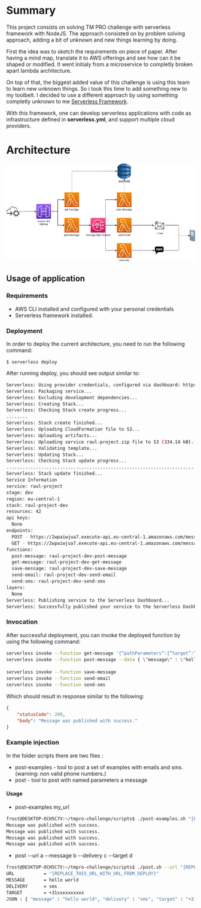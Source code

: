 <!--
title: 'AWS NodeJS Example'
description: 'This template demonstrates how to deploy a NodeJS function running on AWS Lambda using the traditional Serverless Framework.'
layout: Doc
framework: v2
platform: AWS
language: nodeJS
priority: 1
authorLink: 'https://github.com/serverless'
authorName: 'Serverless, inc.'
authorAvatar: 'https://avatars1.githubusercontent.com/u/13742415?s=200&v=4'
-->


# Summary

This project consists on solving TM PRO challenge with serverless framework with NodeJS. 
The approach consisted on by problem solving approach, adding a bit of unknown and new things learning by doing.

First the idea was to sketch the requirements on piece of paper. After having a mind map, translate it to AWS offerings and see how can it be shaped or modified. It went initialy from a microservice to completly broken apart lambda architecture.

On top of that, the biggest added value of this challenge is using this team to learn new  unknown things. So i took this time to add something new to my toolbelt. I decided to use a different approach by using something completly unknown to me [Serverless Framework](https://www.serverless.com/).

With this framework, one can develop serverless applications with code as infrastructure defined in **serverless.yml**, and support multiple cloud providers.

# Architecture

![Architecture](./images/tm-pro.drawio.png)

## Usage of application

### Requirements
* AWS CLI installed and configured with your personal credentials
* Serverless framework installed.
### Deployment

In order to deploy the current architecture, you need to run the following command:

```
$ serverless deploy
```

After running deploy, you should see output similar to:

```bash
Serverless: Using provider credentials, configured via dashboard: https://app.serverless.com/raulcorreia7/apps/tmpro-challenge/raul-project/dev/eu-central-1/providers
Serverless: Packaging service...
Serverless: Excluding development dependencies...
Serverless: Creating Stack...
Serverless: Checking Stack create progress...
........
Serverless: Stack create finished...
Serverless: Uploading CloudFormation file to S3...
Serverless: Uploading artifacts...
Serverless: Uploading service raul-project.zip file to S3 (334.14 kB)...
Serverless: Validating template...
Serverless: Updating Stack...
Serverless: Checking Stack update progress...
...........................................................................................................................
Serverless: Stack update finished...
Service Information
service: raul-project
stage: dev
region: eu-central-1
stack: raul-project-dev
resources: 42
api keys:
  None
endpoints:
  POST - https://2wpaiwjua7.execute-api.eu-central-1.amazonaws.com/message
  GET - https://2wpaiwjua7.execute-api.eu-central-1.amazonaws.com/message/{target}
functions:
  post-message: raul-project-dev-post-message
  get-message: raul-project-dev-get-message
  save-message: raul-project-dev-save-message
  send-email: raul-project-dev-send-email
  send-sms: raul-project-dev-send-sms
layers:
  None
Serverless: Publishing service to the Serverless Dashboard...
Serverless: Successfully published your service to the Serverless Dashboard: https://app.serverless.com/raulcorreia7/apps/tmpro-challenge/raul-project/dev/eu-central-1
```

### Invocation

After successful deployment, you can invoke the deployed function by using the following command:

```bash
serverless invoke --function get-message '{“pathParameters”:{“target”:“+examplephonenumber”}}'
serverless invoke --function post-message --data { \"message\" : \"hello world\", \"delivery\" : \"sms\", \"target\" : \"+examplephonenumber\" }

serverless invoke --function save-message
serverless invoke --function send-email
serverless invoke --function send-sms
```

Which should result in response similar to the following:

```json
{
    "statusCode": 200,
    "body": "Message was published with success."
}
```

### Example injection

In the folder scripts there are two files :
* post-examples - tool to post a set of examples with emails and sms. (warning: non valid phone numbers.)
* post - tool to post with named parameters a message


#### Usage
* post-examples my_url
```bash
frost@DESKTOP-OCH5C7V:~/tmpro-challenge/scripts$ ./post-examples.sh "{REPLACE_THIS_URL_WITH_URL_FROM_DEPLOY}"
Message was published with success.
Message was published with success.
Message was published with success.
Message was published with success.
```
* post --url a --message b --delivery c --target d
```bash
frost@DESKTOP-OCH5C7V:~/tmpro-challenge/scripts$ ./post.sh --url "{REPLACE_THIS_URL_WITH_URL_FROM_DEPLOY}" --message "hello world" --delivery "sms" --target "+31xxxxxxxxxx"
URL           = "{REPLACE_THIS_URL_WITH_URL_FROM_DEPLOY}"
MESSAGE       = hello world
DELIVERY      = sms
TARGET        = +31xxxxxxxxxx
JSON : { "message" : "hello world", "delivery" : "sms", "target" : "+31xxxxxxxxxx" }
```
